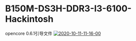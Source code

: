B150M-DS3H-DDR3-I3-6100-Hackintosh
=======

opencore 0.6.1引导文件
<a href='https://postimg.cc/Xrbyq9Q6' target='_blank'><img src='https://i.postimg.cc/Xrbyq9Q6/2020-10-11-11-16-00.png' border='0' alt='2020-10-11-11-16-00'/></a>
